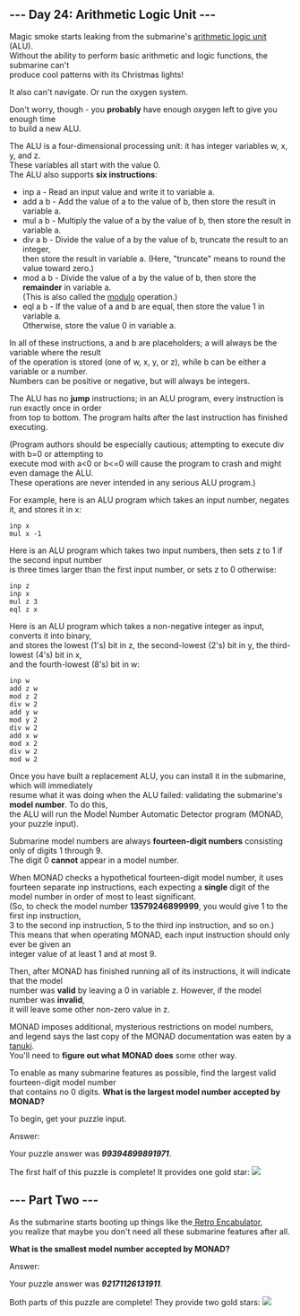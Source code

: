 ## --- Day 24: Arithmetic Logic Unit --- ##
Magic smoke starts leaking from the submarine's [arithmetic logic unit](https://en.wikipedia.org/wiki/Arithmetic_logic_unit) (ALU).    
Without the ability to perform basic arithmetic and logic functions, the submarine can't     
produce cool patterns with its Christmas lights!    

It also can't navigate. Or run the oxygen system.    

Don't worry, though - you **probably** have enough oxygen left to give you enough time     
to build a new ALU.

The ALU is a four-dimensional processing unit: it has integer variables w, x, y, and z.     
These variables all start with the value 0.    
The ALU also supports **six instructions**:    
- inp a - Read an input value and write it to variable a.    
- add a b - Add the value of a to the value of b, then store the result in variable a.    
- mul a b - Multiply the value of a by the value of b, then store the result in variable a.    
- div a b - Divide the value of a by the value of b, truncate the result to an integer,     
then store the result in variable a. (Here, "truncate" means to round the value toward zero.)    
- mod a b - Divide the value of a by the value of b, then store the **remainder** in variable a.     
(This is also called the [modulo](https://en.wikipedia.org/wiki/Modulo_operation) operation.)    
- eql a b - If the value of a and b are equal, then store the value 1 in variable a.     
Otherwise, store the value 0 in variable a.    

In all of these instructions, a and b are placeholders; a will always be the variable where the result     
of the operation is stored (one of w, x, y, or z), while b can be either a variable or a number.     
Numbers can be positive or negative, but will always be integers.    

The ALU has no **jump** instructions; in an ALU program, every instruction is run exactly once in order     
from top to bottom. The program halts after the last instruction has finished executing.    

(Program authors should be especially cautious; attempting to execute div with b=0 or attempting to     
execute mod with a<0 or b<=0 will cause the program to crash and might even damage the ALU.     
These operations are never intended in any serious ALU program.)    

For example, here is an ALU program which takes an input number, negates it, and stores it in x:    
````
inp x
mul x -1
````
Here is an ALU program which takes two input numbers, then sets z to 1 if the second input number     
is three times larger than the first input number, or sets z to 0 otherwise:    
````
inp z
inp x
mul z 3
eql z x
````
Here is an ALU program which takes a non-negative integer as input, converts it into binary,     
and stores the lowest (1's) bit in z, the second-lowest (2's) bit in y, the third-lowest (4's) bit in x,     
and the fourth-lowest (8's) bit in w:    
````
inp w
add z w
mod z 2
div w 2
add y w
mod y 2
div w 2
add x w
mod x 2
div w 2
mod w 2
````
Once you have built a replacement ALU, you can install it in the submarine, which will immediately     
resume what it was doing when the ALU failed: validating the submarine's **model number**. To do this,     
the ALU will run the Model Number Automatic Detector program (MONAD, your puzzle input).    

Submarine model numbers are always **fourteen-digit numbers** consisting only of digits 1 through 9.     
The digit 0 **cannot** appear in a model number.    

When MONAD checks a hypothetical fourteen-digit model number, it uses fourteen separate inp instructions, 
each expecting a **single** digit of the model number in order of most to least significant.     
(So, to check the model number **13579246899999**, you would give 1 to the first inp instruction,     
3 to the second inp instruction, 5 to the third inp instruction, and so on.) 
This means that when operating MONAD, each input instruction should only ever be given an    
integer value of at least 1 and at most 9.

Then, after MONAD has finished running all of its instructions, it will indicate that the model     
number was **valid** by leaving a 0 in variable z. However, if the model number was **invalid**,    
it will leave some other non-zero value in z.    

MONAD imposes additional, mysterious restrictions on model numbers,     
and legend says the last copy of the MONAD documentation was eaten by a [tanuki](https://en.wikipedia.org/wiki/Japanese_raccoon_dog).     
You'll need to **figure out what MONAD does** some other way.    

To enable as many submarine features as possible, find the largest valid fourteen-digit model number     
that contains no 0 digits. **What is the largest model number accepted by MONAD?**    

To begin, get your puzzle input.

Answer: 
 
Your puzzle answer was _**99394899891971**_.

The first half of this puzzle is complete! It provides one gold star: 
![](https://raw.githubusercontent.com/rcemper/ZPretty/master/1star.png)

## --- Part Two --- ##
As the submarine starts booting up things like the[ Retro Encabulator](https://www.youtube.com/watch?v=RXJKdh1KZ0w),     
you realize that maybe you don't need all these submarine features after all.    

**What is the smallest model number accepted by MONAD?**   

Answer: 
 
Your puzzle answer was _**92171126131911**_.

Both parts of this puzzle are complete! They provide two gold stars:  ![](https://raw.githubusercontent.com/rcemper/ZPretty/master/2star.png)
